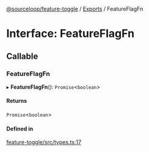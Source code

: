 [@sourceloop/feature-toggle](../README.md) / [Exports](../modules.md) / FeatureFlagFn

# Interface: FeatureFlagFn

## Callable

### FeatureFlagFn

▸ **FeatureFlagFn**(): `Promise`<`boolean`\>

#### Returns

`Promise`<`boolean`\>

#### Defined in

[feature-toggle/src/types.ts:17](https://github.com/sourcefuse/loopback4-microservice-catalog/blob/6c16af104/packages/feature-toggle/src/types.ts#L17)

